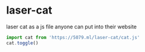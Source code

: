 # laser-cat
laser cat as a js file anyone can put into their website

```js
import cat from 'https://5079.ml/laser-cat/cat.js'
cat.toggle()
```
